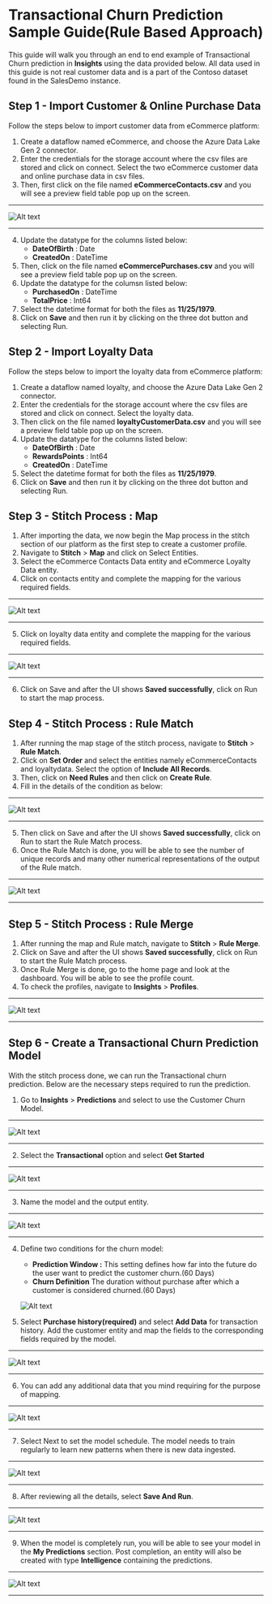 # Transactional Churn Prediction Sample Guide(Rule Based Approach)

This guide will walk you through an end to end example of Transactional Churn prediction in **Insights** using the data provided below. All data used in this guide is not real customer data and is a part of the Contoso dataset found in the SalesDemo instance.

## Step 1 - Import Customer & Online Purchase Data
Follow the steps below to import customer data from eCommerce platform:
1. Create a dataflow named eCommerce, and choose the Azure Data Lake Gen 2 connector.
2. Enter the credentials for the storage account where the csv files are stored and click on connect. Select the two eCommerce customer data and online purchase data in csv files.
3. Then, first click on the file named **eCommerceContacts.csv** and you will see a preview field table pop up on the screen.

---

![Alt text](/doc_snippets/previewfield.PNG)

---

4. Update the datatype for the columns listed below:
    - **DateOfBirth** : Date
    - **CreatedOn** : DateTime
5. Then, click on the file named **eCommercePurchases.csv** and you will see a preview field table pop up on the screen.
6. Update the datatype for the columsn listed below:
    - **PurchasedOn** : DateTime
    - **TotalPrice** : Int64
7. Select the datetime format for both the files as **11/25/1979**.
8. Click on **Save** and then run it by clicking on the three dot button and selecting Run.

## Step 2 - Import Loyalty Data
Follow the steps below to import the loyalty data from eCommerce platform:
1. Create a dataflow named loyalty, and choose the Azure Data Lake Gen 2 connector.
2. Enter the credentials for the storage account where the csv files are stored and click on connect. Select the loyalty data.
3. Then click on the file named **loyaltyCustomerData.csv** and you will see a preview field table pop up on the screen.
4. Update the datatype for the columns listed below:
    - **DateOfBirth** : Date
    - **RewardsPoints** : Int64
    - **CreatedOn** : DateTime
5. Select the datetime format for both the files as **11/25/1979**.
6. Click on **Save** and then run it by clicking on the three dot button and selecting Run.

## Step 3 - Stitch Process : Map

1. After importing the data, we now begin the Map process in the stitch section of our platform as the first step to create a customer profile.
2. Navigate to **Stitch** > **Map** and click on Select Entities.
3. Select the eCommerce Contacts Data entity and eCommerce Loyalty Data entity.
4. Click on contacts entity and complete the mapping for the various required fields.

---

![Alt text](/doc_snippets/ecommercecontactsmapping.PNG)

---

5. Click on loyalty data entity and complete the mapping for the various required fields.

---

![Alt text](/doc_snippets/loyaltymapping.PNG)

---

6. Click on Save and after the UI shows **Saved successfully**, click on Run to start the map process.

## Step 4 - Stitch Process : Rule Match

1. After running the map stage of the stitch process, navigate to **Stitch** > **Rule Match**.
2. Click on **Set Order** and select the entities namely eCommerceContacts and loyaltydata. Select the option of **Include All Records**.
3. Then, click on **Need Rules** and then click on **Create Rule**.
4. Fill in the details of the condition as below:

---

![Alt text](/doc_snippets/rulematchsampleguide.PNG)

---

5. Then click on Save and after the UI shows **Saved successfully**, click on Run to start the Rule Match process.
6. Once the Rule Match is done, you will be able to see the number of unique records and many other numerical representations of the output of the Rule match.

---

![Alt text](/doc_snippets/resultrulematchsampleguide.PNG)

---

## Step 5 - Stitch Process : Rule Merge

1. After running the map and Rule match, navigate to **Stitch** > **Rule Merge**.
2. Click on Save and after the UI shows **Saved successfully**, click on Run to start the Rule Match process.
3. Once Rule Merge is done, go to the home page and look at the dashboard. You will be able to see the profile count.
4. To check the profiles, navigate to **Insights** > **Profiles**.

---

![Alt text](/doc_snippets/sampleguideprofiles.PNG)

---

## Step 6 - Create a Transactional Churn Prediction Model

With the stitch process done, we can run the Transactional churn prediction.
Below are the necessary steps required to run the prediction.
1. Go to **Insights** > **Predictions** and select to use the Customer Churn Model.

---

![Alt text](/doc_snippets/churnmodelstep1.PNG)

---

2. Select the **Transactional** option and select **Get Started**

---

![Alt text](/doc_snippets/churnmodelstep2.PNG)

---

3. Name the model and the output entity.

---

![Alt text](/doc_snippets/churnmodelstep3.PNG)

---

4. Define two conditions for the churn model:
    - **Prediction Window :** This setting defines how far into the future do the user want to predict the customer churn.(60 Days)
    - **Churn Definition** The duration without purchase after which a customer is considered churned.(60 Days)

    ![Alt text](/doc_snippets/churnmodelstep4.PNG)

5. Select **Purchase history(required)** and select **Add Data** for transaction history. Add the customer entity and map the fields to the corresponding fields required by the model.

---

![Alt text](/doc_snippets/customerdatasampleguidepredictions.PNG)

---

6. You can add any additional data that you mind requiring for the purpose of mapping.

---

![Alt text](/doc_snippets/churnmodelstep7.PNG)

---

7. Select Next to set the model schedule. The model needs to train regularly to learn new patterns when there is new data ingested.

---

![Alt text](/doc_snippets/churnmodelstep8.PNG)

---

8. After reviewing all the details, select **Save And Run**.

---

![Alt text](/doc_snippets/churnmodelstep9.PNG)

---

9. When the model is completely run, you will be able to see your model in the **My Predictions** section. Post completion, an entity will also be created with type **Intelligence** containing the predictions.

---

![Alt text](/doc_snippets/modelcreated.PNG)

---